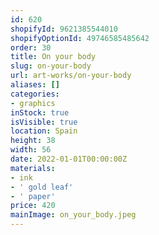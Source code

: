 ```yaml
---
id: 620
shopifyId: 9621385544010
shopifyOptionId: 49746585485642
order: 30
title: On your body
slug: on-your-body
url: art-works/on-your-body
aliases: []
categories:
- graphics
inStock: true
isVisible: true
location: Spain
height: 38
width: 56
date: 2022-01-01T00:00:00Z
materials:
- ink
- ' gold leaf'
- ' paper'
price: 420
mainImage: on_your_body.jpeg
---
```

